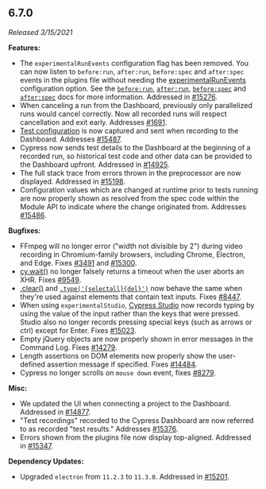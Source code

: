 ## 6.7.0

_Released 3/15/2021_

**Features:**

- The `experimentalRunEvents` configuration flag has been removed. You can now
  listen to `before:run`, `after:run`, `before:spec` and `after:spec` events in
  the plugins file without needing the
  [experimentalRunEvents](/guides/references/experiments) configuration option.
  See the [`before:run`](/api/plugins/before-run-api),
  [`after:run`](/api/plugins/after-run-api),
  [`before:spec`](/api/plugins/before-spec-api) and
  [`after:spec`](/api/plugins/after-spec-api) docs for more information.
  Addressed in [#15276](https://github.com/cypress-io/cypress/pull/15276).
- When canceling a run from the Dashboard, previously only parallelized runs
  would cancel correctly. Now all recorded runs will respect cancellation and
  exit early. Addresses
  [#1691](https://github.com/cypress-io/cypress/issues/1691).
- [Test configuration](/guides/core-concepts/writing-and-organizing-tests#Test-Configuration)
  is now captured and sent when recording to the Dashboard. Addresses
  [#15487](https://github.com/cypress-io/cypress/issues/15487).
- Cypress now sends test details to the Dashboard at the beginning of a recorded
  run, so historical test code and other data can be provided to the Dashboard
  upfront. Addressed in
  [#14925](https://github.com/cypress-io/cypress/issues/14925).
- The full stack trace from errors thrown in the preprocessor are now displayed.
  Addressed in [#15198](https://github.com/cypress-io/cypress/pull/15198).
- Configuration values which are changed at runtime prior to tests running are
  now properly shown as resolved from the spec code within the Module API to
  indicate where the change originated from. Addresses
  [#15486](https://github.com/cypress-io/cypress/issues/15486).

**Bugfixes:**

- FFmpeg will no longer error ("width not divisible by 2") during video
  recording in Chromium-family browsers, including Chrome, Electron, and Edge.
  Fixes [#3491](https://github.com/cypress-io/cypress/issues/3491) and
  [#15300](https://github.com/cypress-io/cypress/issues/15300).
- [cy.wait()](/api/commands/wait) no longer falsely returns a timeout when the
  user aborts an XHR. Fixes
  [#9549](https://github.com/cypress-io/cypress/issues/9549).
- [.clear()](/api/commands/clear) and
  [`.type('{selectall}{del}')`](/api/commands/type) now behave the same when
  they're used against elements that contain text inputs. Fixes
  [#8447](https://github.com/cypress-io/cypress/issues/8447).
- When using `experimentalStudio`,
  [Cypress Studio](/guides/core-concepts/cypress-studio) now records typing by
  using the value of the input rather than the keys that were pressed. Studio
  also no longer records pressing special keys (such as arrows or ctrl) except
  for Enter. Fixes [#15023](https://github.com/cypress-io/cypress/issues/15023).
- Empty jQuery objects are now properly shown in error messages in the Command
  Log. Fixes [#14279](https://github.com/cypress-io/cypress/issues/14279).
- Length assertions on DOM elements now properly show the user-defined assertion
  message if specified. Fixes
  [#14484](https://github.com/cypress-io/cypress/issues/14484).
- Cypress no longer scrolls on `mouse down` event, fixes
  [#8279](https://github.com/cypress-io/cypress/issues/8279).

**Misc:**

- We updated the UI when connecting a project to the Dashboard. Addressed in
  [#14877](https://github.com/cypress-io/cypress/issues/14877).
- "Test recordings" recorded to the Cypress Dashboard are now referred to as
  recorded "test results." Addresses
  [#15376](https://github.com/cypress-io/cypress/issues/15376).
- Errors shown from the plugins file now display top-aligned. Addressed in
  [#15347](https://github.com/cypress-io/cypress/issues/15347).

**Dependency Updates:**

- Upgraded `electron` from `11.2.3` to `11.3.0`. Addressed in
  [#15201](https://github.com/cypress-io/cypress/issues/15201).
